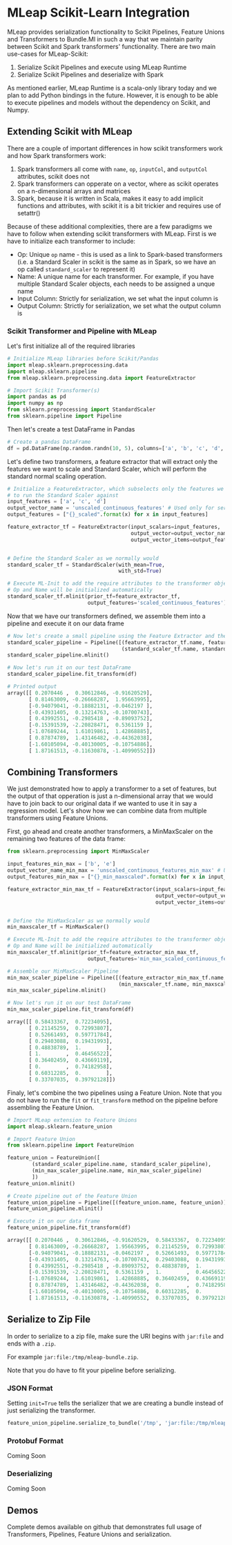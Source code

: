 # MLeap Scikit-Learn Integration

MLeap provides serialization functionality to Scikit Pipelines, Feature Unions and Transformers to Bundle.Ml in such a way that we maintain parity between Scikit and Spark transformers' functionality.
There are two main use-cases for MLeap-Scikit:
1. Serialize Scikit Pipelines and execute using MLeap Runtime
2. Serialize Scikit Pipelines and deserialize with Spark

As mentioned earlier, MLeap Runtime is a scala-only library today and we plan to add Python bindings in the future. However, it is enough to be able to execute pipelines and models without the dependency on Scikit, and Numpy.

## Extending Scikit with MLeap

There are a couple of important differences in how scikit transformers work and how Spark transformers work:
1. Spark transformers all come with `name`, `op`, `inputCol`, and `outputCol` attributes, scikit does not
2. Spark transformers can opperate on a vector, where as scikit operates on a n-dimensional arrays and matrices
3. Spark, because it is written in Scala, makes it easy to add implicit functions and attributes, with scikit it is a bit trickier and requires use of setattr()

Because of these additional complexities, there are a few paradigms we have to follow when extending scikit transformers with MLeap.
First is we have to initialize each transformer to include:
* Op: Unique `op` name - this is used as a link to Spark-based transformers (i.e. a Standard Scaler in scikit is the same as in Spark, so we have an op called `standard_scaler` to represent it)
* Name: A unique name for each transformer. For example, if you have multiple Standard Scaler objects, each needs to be assigned a unque name
* Input Column: Strictly for serialization, we set what the input column is
* Output Column: Strictly for serialization, we set what the output column is

### Scikit Transformer and Pipeline with MLeap

Let's first initialize all of the required libraries
```python
# Initialize MLeap libraries before Scikit/Pandas
import mleap.sklearn.preprocessing.data
import mleap.sklearn.pipeline
from mleap.sklearn.preprocessing.data import FeatureExtractor

# Import Scikit Transformer(s)
import pandas as pd
import numpy as np
from sklearn.preprocessing import StandardScaler
from sklearn.pipeline import Pipeline
```

Then let's create a test DataFrame in Pandas

```python
# Create a pandas DataFrame
df = pd.DataFrame(np.random.randn(10, 5), columns=['a', 'b', 'c', 'd', 'e'])
```

Let's define two transformers, a feature extractor that will extract only the features we want to scale and Standard Scaler, which will perform the standard normal scaling operation.

```python
# Initialize a FeatureExtractor, which subselects only the features we want
# to run the Standard Scaler against
input_features = ['a', 'c', 'd']
output_vector_name = 'unscaled_continuous_features' # Used only for serialization purposes
output_features = ["{}_scaled".format(x) for x in input_features]

feature_extractor_tf = FeatureExtractor(input_scalars=input_features,
                                        output_vector=output_vector_name,
                                        output_vector_items=output_features)


# Define the Standard Scaler as we normally would
standard_scaler_tf = StandardScaler(with_mean=True,
                                    with_std=True)

# Execute ML-Init to add the require attributes to the transformer object
# Op and Name will be initialized automatically
standard_scaler_tf.mlinit(prior_tf=feature_extractor_tf,
                          output_features='scaled_continuous_features')
```

Now that we have our transformers defined, we assemble them into a pipeline and execute it on our data frame

```python
# Now let's create a small pipeline using the Feature Extractor and the Standard Scaler
standard_scaler_pipeline = Pipeline([(feature_extractor_tf.name, feature_extractor_tf),
                                     (standard_scaler_tf.name, standard_scaler_tf)])
standard_scaler_pipeline.mlinit()

# Now let's run it on our test DataFrame
standard_scaler_pipeline.fit_transform(df)

# Printed output
array([[ 0.2070446 ,  0.30612846, -0.91620529],
       [ 0.81463009, -0.26668287,  1.95663995],
       [-0.94079041, -0.18882131, -0.0462197 ],
       [-0.43931405,  0.13214763, -0.10700743],
       [ 0.43992551, -0.2985418 , -0.89093752],
       [-0.15391539, -2.20828471,  0.5361159 ],
       [-1.07689244,  1.61019861,  1.42868885],
       [ 0.87874789,  1.43146482, -0.44362038],
       [-1.60105094, -0.40130005, -0.10754886],
       [ 1.87161513, -0.11630878, -1.40990552]])
```

## Combining Transformers

We just demonstrated how to apply a transformer to a set of features, but the output of that opperation is just a n-dimensional array that we would have to join back to our original data if we wanted to use it in say a regression model. Let's show how we can combine data from multiple transformers using Feature Unions.

First, go ahead and create another transformers, a MinMaxScaler on the remaining two features of the data frame:

```python
from sklearn.preprocessing import MinMaxScaler

input_features_min_max = ['b', 'e']
output_vector_name_min_max = 'unscaled_continuous_features_min_max' # Used only for serialization purposes
output_features_min_max = ["{}_min_maxscaled".format(x) for x in input_features_min_max]

feature_extractor_min_max_tf = FeatureExtractor(input_scalars=input_features_min_max,
                                                output_vector=output_vector_name_min_max,
                                                output_vector_items=output_features_min_max)


# Define the MinMaxScaler as we normally would
min_maxscaler_tf = MinMaxScaler()

# Execute ML-Init to add the require attributes to the transformer object
# Op and Name will be initialized automatically
min_maxscaler_tf.mlinit(prior_tf=feature_extractor_min_max_tf,
                          output_features='min_max_scaled_continuous_features')

# Assemble our MinMaxScaler Pipeline
min_max_scaler_pipeline = Pipeline([(feature_extractor_min_max_tf.name, feature_extractor_min_max_tf),
                                    (min_maxscaler_tf.name, min_maxscaler_tf)])
min_max_scaler_pipeline.mlinit()

# Now let's run it on our test DataFrame
min_max_scaler_pipeline.fit_transform(df)

array([[ 0.58433367,  0.72234095],
       [ 0.21145259,  0.72993807],
       [ 0.52661493,  0.59771784],
       [ 0.29403088,  0.19431993],
       [ 0.48838789,  1.        ],
       [ 1.        ,  0.46456522],
       [ 0.36402459,  0.43669119],
       [ 0.        ,  0.74182958],
       [ 0.60312285,  0.        ],
       [ 0.33707035,  0.39792128]])
```

Finaly, let's combine the two pipelines using a Feature Union. Note that you do not have to run the `fit` or `fit_transform` method on the pipeline before assembling the Feature Union.

```python
# Import MLeap extension to Feature Unions
import mleap.sklearn.feature_union

# Import Feature Union
from sklearn.pipeline import FeatureUnion

feature_union = FeatureUnion([
        (standard_scaler_pipeline.name, standard_scaler_pipeline),
        (min_max_scaler_pipeline.name, min_max_scaler_pipeline)
        ])
feature_union.mlinit()

# Create pipeline out of the Feature Union
feature_union_pipeline = Pipeline([(feature_union.name, feature_union)])
feature_union_pipeline.mlinit()

# Execute it on our data frame
feature_union_pipeline.fit_transform(df)

array([[ 0.2070446 ,  0.30612846, -0.91620529,  0.58433367,  0.72234095],
       [ 0.81463009, -0.26668287,  1.95663995,  0.21145259,  0.72993807],
       [-0.94079041, -0.18882131, -0.0462197 ,  0.52661493,  0.59771784],
       [-0.43931405,  0.13214763, -0.10700743,  0.29403088,  0.19431993],
       [ 0.43992551, -0.2985418 , -0.89093752,  0.48838789,  1.        ],
       [-0.15391539, -2.20828471,  0.5361159 ,  1.        ,  0.46456522],
       [-1.07689244,  1.61019861,  1.42868885,  0.36402459,  0.43669119],
       [ 0.87874789,  1.43146482, -0.44362038,  0.        ,  0.74182958],
       [-1.60105094, -0.40130005, -0.10754886,  0.60312285,  0.        ],
       [ 1.87161513, -0.11630878, -1.40990552,  0.33707035,  0.39792128]])
```

## Serialize to Zip File

In order to serialize to a zip file, make sure the URI begins with `jar:file` and ends with a `.zip`.

For example `jar:file:/tmp/mleap-bundle.zip`.

Note that you do have to fit your pipeline before serializing.

### JSON Format

Setting `init=True` tells the serializer that we are creating a bundle instead of just serializing the transformer.

```python
feature_union_pipeline.serialize_to_bundle('/tmp', 'jar:file:/tmp/mleap-bundle.zip', init=True)
```

### Protobuf Format

Coming Soon

### Deserializing

Coming Soon

## Demos

Complete demos available on github that demonstrates full usage of Transformers, Pipelines, Feature Unions and serialization.